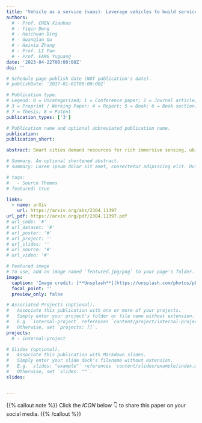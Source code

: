 ```yaml
---
title: 'Vehicle as a service (vaas): Leverage vehicles to build service networks and capabilities for smart cities'
authors:
  # - Prof. CHEN Xianhao
  # - Yiqin Deng
  # - Haichuan Ding
  # - Guanqiao Qu
  # - Haixia Zhang
  # - Prof. LI Pan
  # - Prof. FANG Yuguang
date: '2023-04-22T00:00:00Z'
doi: ''

# Schedule page publish date (NOT publication's date).
# publishDate: '2017-01-01T00:00:00Z'

# Publication type.
# Legend: 0 = Uncategorized; 1 = Conference paper; 2 = Journal article;
# 3 = Preprint / Working Paper; 4 = Report; 5 = Book; 6 = Book section;
# 7 = Thesis; 8 = Patent
publication_types: ['3']

# Publication name and optional abbreviated publication name.
publication: 
publication_short: 

abstract: Smart cities demand resources for rich immersive sensing, ubiquitous communications, powerful computing, large storage, and high intelligence (SCCSI) to support various kinds of applications, such as public safety, connected and autonomous driving, smart and connected health, and smart living. At the same time, it is widely recognized that vehicles such as autonomous cars, equipped with significantly powerful SCCSI capabilities, will become ubiquitous in future smart cities. By observing the convergence of these two trends, this article advocates the use of vehicles to build a cost-effective service network, called the Vehicle as a Service (VaaS) paradigm, where vehicles empowered with SCCSI capability form a web of mobile servers and communicators to provide SCCSI services in smart cities. Towards this direction, we first examine the potential use cases in smart cities and possible upgrades required for the transition from traditional vehicular ad hoc networks (VANETs) to VaaS. Then, we will introduce the system architecture of the VaaS paradigm and discuss how it can provide SCCSI services in future smart cities, respectively. At last, we identify the open problems of this paradigm and future research directions, including architectural design, service provisioning, incentive design, and security & privacy. We expect that this paper paves the way towards developing an economically effective and sustainable approach for building smart cities.

# Summary. An optional shortened abstract.
# summary: Lorem ipsum dolor sit amet, consectetur adipiscing elit. Duis posuere tellus ac convallis placerat. Proin tincidunt magna sed ex sollicitudin condimentum.

# tags:
#   - Source Themes
# featured: true

links:
  - name: arXiv
    url: https://arxiv.org/abs/2304.11397
url_pdf: https://arxiv.org/pdf/2304.11397.pdf
# url_code: '#'
# url_dataset: '#'
# url_poster: '#'
# url_project: ''
# url_slides: ''
# url_source: '#'
# url_video: '#'

# Featured image
# To use, add an image named `featured.jpg/png` to your page's folder.
image:
  caption: 'Image credit: [**Unsplash**](https://unsplash.com/photos/pLCdAaMFLTE)'
  focal_point: ''
  preview_only: false

# Associated Projects (optional).
#   Associate this publication with one or more of your projects.
#   Simply enter your project's folder or file name without extension.
#   E.g. `internal-project` references `content/project/internal-project/index.md`.
#   Otherwise, set `projects: []`.
projects:
  # - internal-project

# Slides (optional).
#   Associate this publication with Markdown slides.
#   Simply enter your slide deck's filename without extension.
#   E.g. `slides: "example"` references `content/slides/example/index.md`.
#   Otherwise, set `slides: ""`.
slides:


---
```


{{% callout note %}}
Click the _ICON_ below 👇 to share this paper on your social media.
{{% /callout %}}

<!-- Supplementary notes can be added here, including [code and math](https://wowchemy.com/docs/content/writing-markdown-latex/). -->
